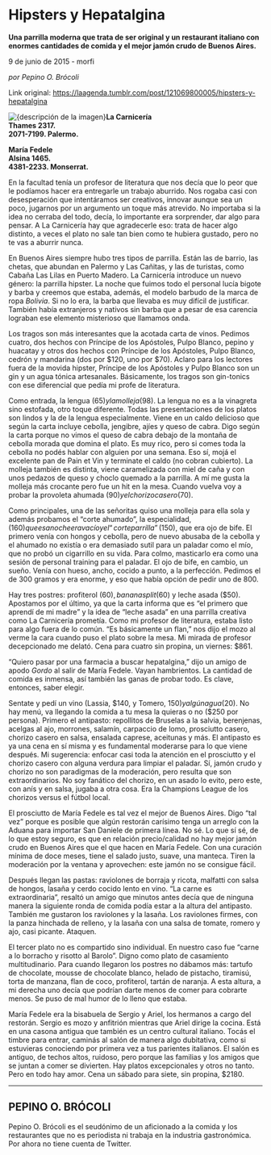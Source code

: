 # Hipsters y Hepatalgina

**Una parrilla moderna que trata de ser original y un restaurant italiano con enormes cantidades de comida y el mejor jamón crudo de Buenos Aires.**

9 de junio de 2015 - morfi

_por Pepino O. Brócoli_

Link original: https://laagenda.tumblr.com/post/121069800005/hipsters-y-hepatalgina

![{descripción de la imagen}](https://64.media.tumblr.com/e8a334852bb5dda72ea6c0a32096823b/tumblr_inline_pk0fmxZ0ka1t6q87u_500.jpg)**La Carnicería  
Thames 2317.  
2071-7199. Palermo.**

**María Fedele  
Alsina 1465.  
4381-2233. Monserrat.**  


En la facultad tenía un profesor de literatura que nos decía que lo peor que le podíamos hacer era entregarle un trabajo aburrido. Nos rogaba casi con desesperación que intentáramos ser creativos, innovar aunque sea un poco, jugarnos por un argumento un toque más atrevido. No importaba si la idea no cerraba del todo, decía, lo importante era sorprender, dar algo para pensar. A La Carnicería hay que agradecerle eso: trata de hacer algo distinto, a veces el plato no sale tan bien como te hubiera gustado, pero no te vas a aburrir nunca.

En Buenos Aires siempre hubo tres tipos de parrilla. Están las de barrio, las chetas, que abundan en Palermo y Las Cañitas, y las de turistas, como Cabaña Las Lilas en Puerto Madero. La Carnicería introduce un nuevo género: la parrilla hipster. La noche que fuimos todo el personal lucía bigote y barba y creemos que estaba, además, el modelo barbudo de la marca de ropa *Bolivia*. Si no lo era, la barba que llevaba es muy difícil de justificar. También había extranjeros y nativos sin barba que a pesar de esa carencia lograban ese elemento misterioso que llamamos onda.

Los tragos son más interesantes que la acotada carta de vinos. Pedimos cuatro, dos hechos con Príncipe de los Apóstoles, Pulpo Blanco, pepino y huacatay y otros dos hechos con Príncipe de los Apóstoles, Pulpo Blanco, cedrón y mandarina (dos por $120, uno por $70). Aclaro para los lectores fuera de la movida hipster, Príncipe de los Apóstoles y Pulpo Blanco son un gin y un agua tónica artesanales. Básicamente, los tragos son gin-tonics con ese diferencial que pedía mi profe de literatura. 

Como entrada, la lengua ($65) y la molleja ($98). La lengua no es a la vinagreta sino estofada, otro toque diferente. Todas las presentaciones de los platos son lindos y la de la lengua especialmente. Viene en un caldo delicioso que según la carta incluye cebolla, jengibre, ajíes y queso de cabra. Digo según la carta porque no vimos el queso de cabra debajo de la montaña de cebolla morada que domina el plato. Es muy rico, pero si comes toda la cebolla no podés hablar con alguien por una semana. Eso sí, mojá el excelente pan de Pain et Vin y terminate el caldo (no cobran cubierto). La molleja también es distinta, viene caramelizada con miel de caña y con unos pedazos de queso y choclo quemado a la parrilla. A mí me gusta la molleja más crocante pero fue un hit en la mesa. Cuando vuelva voy a probar la provoleta ahumada ($90) y el chorizo casero ($70).

Como principales, una de las señoritas quiso una molleja para ella sola y además probamos el “corte ahumado”, la especialidad, ($160) que esa noche era vacío y el “corte parrilla” ($150), que era ojo de bife. El primero venía con hongos y cebolla, pero de nuevo abusaba de la cebolla y el ahumado no existía o era demasiado sutil para un paladar como el mío, que no probó un cigarrillo en su vida. Para colmo, masticarlo era como una sesión de personal training para el paladar. El ojo de bife, en cambio, un sueño. Venía con hueso, ancho, cocido a punto, a la perfección. Pedimos el de 300 gramos y era enorme, y eso que había opción de pedir uno de 800.

Hay tres postres: profiterol ($60), banana split ($60) y leche asada ($50). Apostamos por el último, ya que la carta informa que es “el primero que aprendí de mi madre” y la idea de “leche asada” en una parrilla creativa como La Carnicería prometía. Como mi profesor de literatura, estaba listo para algo fuera de lo común. “Es básicamente un flan,” nos dijo el mozo al verme la cara cuando puso el plato sobre la mesa. Mi mirada de profesor decepcionado me delató. Cena para cuatro sin propina, un viernes: $861.

“Quiero pasar por una farmacia a buscar hepatalgina,” dijo un amigo de apodo *Gordo* al salir de María Fedele. Vayan hambrientos. La cantidad de comida es inmensa, así también las ganas de probar todo. Es clave, entonces, saber elegir.

Sentate y pedí un vino (Lassia, $140, y Tomero, $150) y algún agua ($20). No hay menú, va llegando la comida a tu mesa la quieras o no ($250 por persona). Primero el antipasto: repollitos de Bruselas a la salvia, berenjenas, acelgas al ajo, morrones, salamín, carpaccio de lomo, prosciutto casero, chorizo casero en salsa, ensalada caprese, aceitunas y más. El antipasto es ya una cena en sí misma y es fundamental moderarse para lo que viene después. Mi sugerencia: enfocar casi toda la atención en el prosciutto y el chorizo casero con alguna verdura para limpiar el paladar. Sí, jamón crudo y chorizo no son paradigmas de la moderación, pero resulta que son extraordinarios. No soy fanático del chorizo, en un asado lo evito, pero este, con anís y en salsa, jugaba a otra cosa. Era la Champions League de los chorizos versus el fútbol local. 

El prosciutto de María Fedele es tal vez el mejor de Buenos Aires. Digo “tal vez” porque es posible que algún restorán carísimo tenga un arreglo con la Aduana para importar San Daniele de primera línea. No sé. Lo que sí sé, de lo que estoy seguro, es que en relación precio/calidad no hay mejor jamón crudo en Buenos Aires que el que hacen en María Fedele. Con una curación mínima de doce meses, tiene el salado justo, suave, una manteca. Tiren la moderación por la ventana y aprovechen: este jamón no se consigue fácil.

Después llegan las pastas: raviolones de borraja y ricota, malfatti con salsa de hongos, lasaña y cerdo cocido lento en vino. “La carne es extraordinaria”, resaltó un amigo que minutos antes decía que de ninguna manera la siguiente ronda de comida podía estar a la altura del antipasto. También me gustaron los raviolones y la lasaña. Los raviolones firmes, con la panza hinchada de relleno, y la lasaña con una salsa de tomate, romero y ajo, casi picante. Ataquen.

El tercer plato no es compartido sino individual. En nuestro caso fue “carne a lo borracho y risotto al Barolo”. Digno como plato de casamiento multitudinario. Para cuando llegaron los postres no dábamos más: tartufo de chocolate, mousse de chocolate blanco, helado de pistacho, tiramisú, torta de manzana, flan de coco, profiterol, tartán de naranja. A esta altura, a mi derecha uno decía que podrían darte menos de comer para cobrarte menos. Se puso de mal humor de lo lleno que estaba. 

María Fedele era la bisabuela de Sergio y Ariel, los hermanos a cargo del restorán. Sergio es mozo y anfitrión mientras que Ariel dirige la cocina. Está en una casona antigua que también es un centro cultural italiano. Tocás el timbre para entrar, caminás al salón de manera algo dubitativa, como si estuvieras conociendo por primera vez a tus parientes italianos. El salón es antiguo, de techos altos, ruidoso, pero porque las familias y los amigos que se juntan a comer se divierten. Hay platos excepcionales y otros no tanto. Pero en todo hay amor. Cena un sábado para siete, sin propina, $2180.

  




---

 PEPINO O. BRÓCOLI
------------------

Pepino O. Brócoli es el seudónimo de un aficionado a la comida y los restaurantes que no es periodista ni trabaja en la industria gastronómica. Por ahora no tiene cuenta de Twitter.


